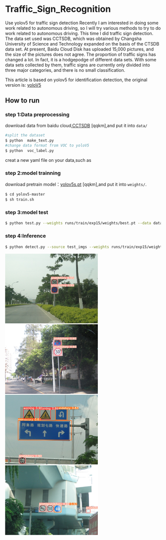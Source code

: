 # Traffic_Sign_Recognition
Use yolov5 for traffic sign detection
Recently I am interested in doing some work related to autonomous driving, so I will try various methods to try to do work related to autonomous driving. This time I did traffic sign detection. The data set used was CCTSDB, which was obtained by Changsha University of Science and Technology expanded on the basis of the CTSDB data set. At present, Baidu Cloud Disk has uploaded 15,000 pictures, and the size of the pictures does not agree. The proportion of traffic signs has changed a lot. In fact, it is a hodgepodge of different data sets. With some data sets collected by them, traffic signs are currently only divided into three major categories, and there is no small classification.

This article is based on yolov5 for identification detection, the original version is: [yoloV5](https://github.com/ultralytics/yolov5)

## How to run 
### step 1:Data preprocessing
download data from baidu cloud,[CCTSDB](https://pan.baidu.com/s/1OE7D4RBYbJ-tb-6JTFnzKg) [qqkm],and put it into `data/`
```bash
#split the dataset
$ python  make_text.py
#change data format from VOC to yoloV5
$ python  voc_label.py
```
creat a new yaml file on your data,such as

### step 2:model trainning
download pretrain model：[yolov5s.pt](https://pan.baidu.com/s/1OE7D4RBYbJ-tb-6JTFnzKg) [qqkm],and put it into `weights/`.
```bash
$ cd yolov5-master
$ sh train.sh
```
### step 3:model test
```bash
$ python test.py --weights runs/train/exp15/weights/best.pt --data data/CCTSDB.yaml --img 640
```
### step 4:Inference
```bash
$ python detect.py --source test_imgs --weights runs/train/exp15/weights/best.pt --conf 0.25--weights runs/train/exp15/weights/best.pt
```
<img src="Jpegs/test1.jpg" width="300" >
<img src="Jpegs/test2.jpg" width="300" >
<img src="Jpegs/test3.jpg" width="300" >
<img src="Jpegs/test4.jpg" width="300" >